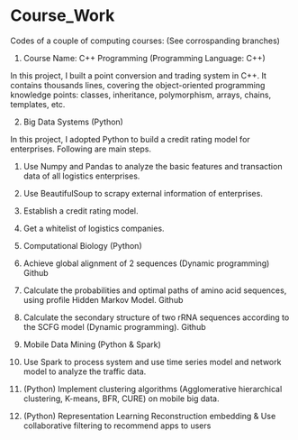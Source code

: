 # Course_Work

Codes of a couple of computing courses: (See corrospanding branches)

1. Course Name: C++ Programming (Programming Language: C++)

In this project, I built a point conversion and trading system in C++. It contains thousands lines, covering the object-oriented programming knowledge points: classes, inheritance, polymorphism, arrays, chains, templates, etc. 

2. Big Data Systems (Python) 

In this project, I adopted Python to build a credit rating model for enterprises. Following are main steps.
1. Use Numpy and Pandas to analyze the basic features and transaction data of all logistics enterprises.
2. Use BeautifulSoup to scrapy external information of enterprises.
2. Establish a credit rating model.
3. Get a whitelist of logistics companies. 


3. Computational Biology (Python) 
1.	Achieve global alignment of 2 sequences (Dynamic programming) Github 
2.	Calculate the probabilities and optimal paths of amino acid sequences, using profile Hidden Markov Model. Github
3.	Calculate the secondary structure of two rRNA sequences according to the SCFG model (Dynamic programming). Github


4. Mobile Data Mining (Python & Spark)
1.	Use Spark to process system and use time series model and network model to analyze the traffic data.
2.	(Python) Implement clustering algorithms (Agglomerative hierarchical clustering, K-means, BFR, CURE) on mobile big data.
3.	(Python) Representation Learning Reconstruction embedding & Use collaborative filtering to recommend apps to users 


